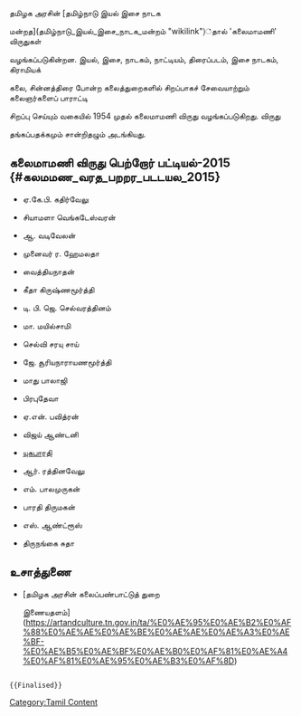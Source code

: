தமிழக அரசின் [தமிழ்நாடு இயல் இசை நாடக
மன்றத](தமிழ்நாடு_இயல்_இசை_நாடக_மன்றம் "wikilink")்தால் 'கலைமாமணி' விருதுகள்
வழங்கப்படுகின்றன. இயல், இசை, நாடகம், நாட்டியம், திரைப்படம், இசை நாடகம், கிராமியக்
கலை, சின்னத்திரை போன்ற கலைத்துறைகளில் சிறப்பாகச் சேவையாற்றும் கலைஞர்களைப் பாராட்டி
சிறப்பு செய்யும் வகையில் 1954 முதல் கலைமாமணி விருது வழங்கப்படுகிறது. விருது
தங்கப்பதக்கமும் சான்றிதழும் அடங்கியது.

## கலைமாமணி விருது பெற்றோர் பட்டியல்-2015 {#கலமமண_வரத_பறறர_படடயல_2015}

-   ஏ.கே.பி. கதிர்வேலு
-   சியாமளா வெங்கடேஸ்வரன்
-   ஆ. வடிவேலன்
-   முனைவர் ர. ஹேமலதா
-   வைத்தியநாதன்
-   கீதா கிருஷ்ணமூர்த்தி
-   டி. பி. ஜெ. செல்வரத்தினம்
-   மா. மயில்சாமி
-   செல்வி சரயு சாய்
-   ஜே. சூரியநாராயணமூர்த்தி
-   மாது பாலாஜி
-   பிரபுதேவா
-   ஏ.என். பவித்ரன்
-   விஜய் ஆண்டனி
-   [யுகபாரதி](யுகபாரதி "wikilink")
-   ஆர். ரத்தினவேலு
-   எம். பாலமுருகன்
-   பாரதி திருமகன்
-   எஸ். ஆண்ட்ரூஸ்
-   திருநங்கை சுதா

## உசாத்துணை

-   [தமிழக அரசின் கலைப்பண்பாட்டுத் துறை
    இணையதளம்](https://artandculture.tn.gov.in/ta/%E0%AE%95%E0%AE%B2%E0%AF%88%E0%AE%AE%E0%AE%BE%E0%AE%AE%E0%AE%A3%E0%AE%BF-%E0%AE%B5%E0%AE%BF%E0%AE%B0%E0%AF%81%E0%AE%A4%E0%AF%81%E0%AE%95%E0%AE%B3%E0%AF%8D)

```{=mediawiki}
{{Finalised}}
```
[Category:Tamil Content](Category:Tamil_Content "wikilink")

